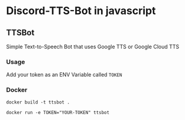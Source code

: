 # Discord-TTS-Bot in javascript

## TTSBot

Simple Text-to-Speech Bot that uses Google TTS or Google Cloud TTS

### Usage

Add your token as an ENV Variable called `TOKEN`

### Docker

```
docker build -t ttsbot .

docker run -e TOKEN="YOUR-TOKEN" ttsbot
```